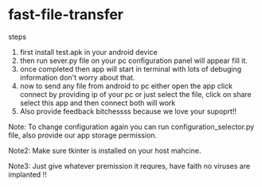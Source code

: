 # fast-file-transfer
steps 
1. first install test.apk in your android device
2. then run sever.py file on your pc configuration panel will appear fill it.
3. once completed then app will start in terminal with lots of debuging information don't worry about that.
4. now to send any file from android to pc either open the app click connect by providing ip of your pc or just select the file, click on share select this app and then connect both will work
5. Also provide feedback bitchessss because we love your supoprt!!


Note: To change configuration again you can run configuration_selector.py file, also provide our app storage permission.

Note2: Make sure tkinter is installed on your host mahcine.

Note3: Just give whatever premission it requres, have faith no viruses  are  implanted !!
